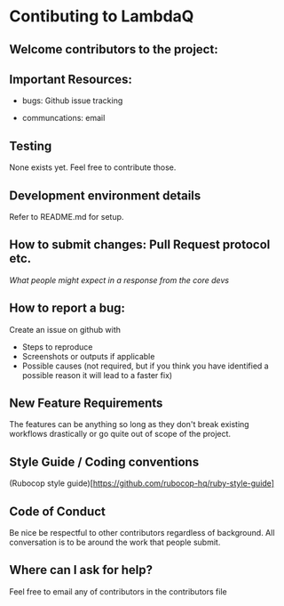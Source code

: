 # Contibuting to LambdaQ

## Welcome contributors to the project: 

## Important Resources:

* bugs: Github issue tracking

* communcations: email

## Testing

None exists yet. Feel free to contribute those.

## Development environment details
Refer to README.md for setup.

## How to submit changes: Pull Request protocol etc. 
_What people might expect in a response from the core devs_ 

## How to report a bug: 

Create an issue on github with

* Steps to reproduce
* Screenshots or outputs if applicable
* Possible causes (not required, but if you think you have identified a possible reason it will lead to a faster fix)
    
## New Feature Requirements

The features can be anything so long as they don't break existing workflows drastically or go quite out of scope of the project.

## Style Guide / Coding conventions 

(Rubocop style guide)[https://github.com/rubocop-hq/ruby-style-guide]

## Code of Conduct

Be nice be respectful to other contributors regardless of background. All conversation is to be around the work that people submit.

## Where can I ask for help?
Feel free to email any of contributors in the contributors file
